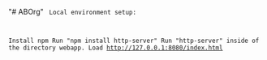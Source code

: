 "# ABOrg" 
<code>
Local environment setup:

Install npm
Run "npm install http-server"
Run "http-server" inside of the directory webapp.
Load http://127.0.0.1:8080/index.html
</code>
